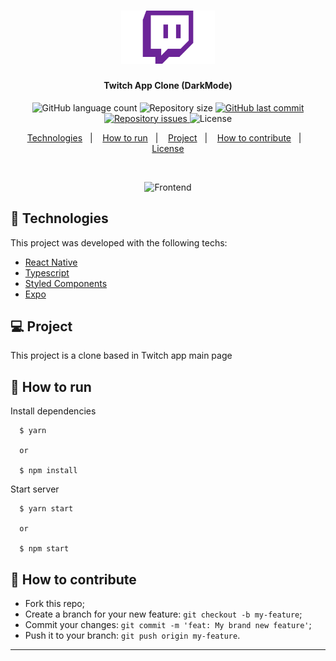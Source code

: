 <h1 align="center">
  <img alt="Twitch" title="#Twitch" src=".github/logo.png" width="150px" />
</h1>

<h4 align="center">
  Twitch App Clone (DarkMode)
</h4>
<p align="center">
  <img alt="GitHub language count" src="https://img.shields.io/github/languages/count/gabrielanselmo/twitch-app-ui-clone">

  <img alt="Repository size" src="https://img.shields.io/github/repo-size/gabrielanselmo/twitch-app-ui-clone">
  
  <a href="https://github.com/gabrielanselmo/twitch-app-ui-clone/commits/master">
    <img alt="GitHub last commit" src="https://img.shields.io/github/last-commit/gabrielanselmo/twitch-app-ui-clone">
  </a>

  <a href="https://github.com/gabrielanselmo/twitch-app-ui-clone/issues">
    <img alt="Repository issues" src="https://img.shields.io/github/issues/gabrielanselmo/twitch-app-ui-clone">
  </a>

  <img alt="License" src="https://img.shields.io/badge/license-MIT-brightgreen">

<p align="center">
  <a href="#rocket-technologies">Technologies</a>&nbsp;&nbsp;&nbsp;|&nbsp;&nbsp;&nbsp;
  <a href="#runner-how-to-run">How to run</a>&nbsp;&nbsp;&nbsp;|&nbsp;&nbsp;&nbsp;
  <a href="#-project">Project</a>&nbsp;&nbsp;&nbsp;|&nbsp;&nbsp;&nbsp;
  <a href="#-how-to-contribute">How to contribute</a>&nbsp;&nbsp;&nbsp;|&nbsp;&nbsp;&nbsp;
  <a href="#memo-license">License</a>
</p>

<br>

<p align="center">
  <img alt="Frontend" src=".github/app.gif">
</p>

## :rocket: Technologies

This project was developed with the following techs:

- [React Native](https://reactnative.dev/)
- [Typescript](https://www.typescriptlang.org/)
- [Styled Components](https://styled-components.com/)
- [Expo](https://expo.io/)


## 💻 Project

This project is a clone based in Twitch app main page

## :runner: How to run

Install dependencies
```
  $ yarn

  or

  $ npm install
```

Start server
```
  $ yarn start

  or

  $ npm start
```

## 🤔 How to contribute

- Fork this repo;
- Create a branch for your new feature: `git checkout -b my-feature`;
- Commit your changes: `git commit -m 'feat: My brand new feature'`;
- Push it to your branch: `git push origin my-feature`.


---